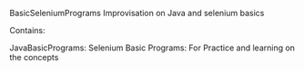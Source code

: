 BasicSeleniumPrograms
Improvisation on Java and selenium basics

Contains:

JavaBasicPrograms:
Selenium Basic Programs:
For Practice and learning on the concepts
